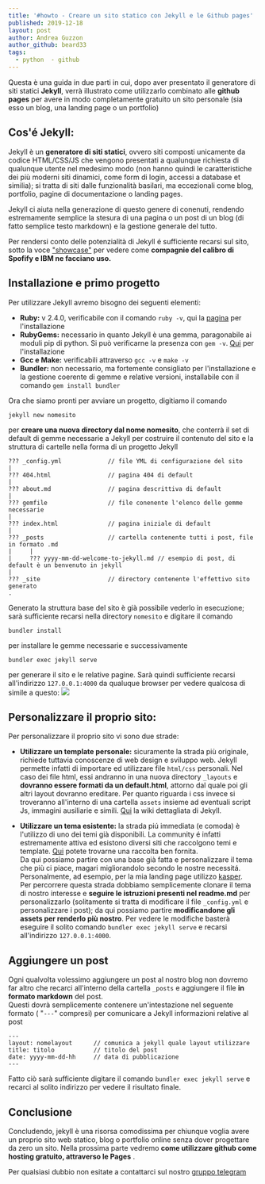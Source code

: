 ```yaml
---
title: '#howto - Creare un sito statico con Jekyll e le Github pages'
published: 2019-12-18
layout: post
author: Andrea Guzzon
author_github: beard33
tags:
  - python  - github
---
```

Questa è una guida in due parti in cui, dopo aver presentato il generatore di siti statici **Jekyll**, verrà illustrato come utilizzarlo combinato alle **github pages** per avere in modo completamente gratuito un sito personale (sia esso un blog, una landing page o un portfolio)

## Cos'é Jekyll:

Jekyll è un **generatore di siti statici**, ovvero siti composti unicamente da codice HTML/CSS/JS che vengono presentati a qualunque richiesta di qualunque utente nel medesimo modo (non hanno quindi le caratteristiche dei più moderni siti dinamici, come form di login, accessi a database et similia); si tratta di siti dalle funzionalità basilari, ma eccezionali come blog, portfolio, pagine di documentazione o landing pages.  

Jekyll ci aiuta nella generazione di questo genere di conenuti, rendendo estremamente semplice la stesura di una pagina o un post di un blog (di fatto semplice testo markdown) e la gestione generale del tutto.  

Per rendersi conto delle potenzialità di Jekyll é sufficiente recarsi sul sito, sotto la voce ["showcase"](https://jekyllrb.com/showcase/) per vedere come **compagnie del calibro di Spofify e IBM ne facciano uso.**

## Installazione e primo progetto
Per utilizzare Jekyll avremo bisogno dei seguenti elementi:

*   **Ruby:** v 2.4.0, verificabile con il comando `ruby -v`, qui la [pagina](https://www.ruby-lang.org/en/downloads/) per l'installazione
*   **RubyGems:** necessario in quanto Jekyll è una gemma, paragonabile ai moduli pip di python. Si può verificarne la presenza con `gem -v`. [Qui](https://rubygems.org/pages/download) per l'installazione
*   **Gcc e Make:** verificabili attraverso `gcc -v` e `make -v`
*   **Bundler:** non necessario, ma fortemente consigliato per l'installazione e la gestione coerente di gemme e relative versioni, installabile con il comando `gem install bundler`

Ora che siamo pronti per avviare un progetto, digitiamo il comando

    jekyll new nomesito

per **creare una nuova directory dal nome nomesito**, che conterrà il set di default di gemme necessarie a Jekyll per costruire il contenuto del sito e la struttura di cartelle nella forma di un progetto Jekyll

    ??? _config.yml             // file YML di configurazione del sito
    |
    ??? 404.html                // pagina 404 di default
    |
    ??? about.md                // pagina descrittiva di default
    |
    ??? gemfile                 // file conenente l'elenco delle gemme necessarie
    |  
    ??? index.html              // pagina iniziale di default
    | 
    ??? _posts                  // cartella contenente tutti i post, file in formato .md
    |     |
    |     ??? yyyy-mm-dd-welcome-to-jekyll.md // esempio di post, di default è un benvenuto in jekyll
    |
    ??? _site                   // directory contenente l'effettivo sito generato
    .

Generato la struttura base del sito è già possibile vederlo in esecuzione; sarà sufficiente recarsi nella directory `nomesito` e digitare il comando

    bundler install

per installare le gemme necessarie e successivamente

    bundler exec jekyll serve

per generare il sito e le relative pagine. Sarà quindi sufficiente recarsi all'indirizzo `127.0.0.1:4000` da qualuque browser per vedere qualcosa di simile a questo: ![](https://i.ibb.co/NSGSSvy/jekyllsite.png)

## Personalizzare il proprio sito:

Per personalizzare il proprio sito vi sono due strade:

*   **Utilizzare un template personale:** sicuramente la strada più originale, richiede tuttavia conoscenze di web design e sviluppo web. Jekyll permette infatti di importare ed utilizzare file `html/css` personali. Nel caso dei file html, essi andranno in una nuova directory `_layouts` e **dovranno essere formati da un default.html**, attorno dal quale poi gli altri layout dovranno ereditare. Per quanto riguarda i css invece si troveranno all'interno di una cartella `assets` insieme ad eventuali script Js, immagini ausiliarie e simili. [Qui](https://jekyllrb.com/docs/layouts/) la wiki dettagliata di Jekyll.

*   **Utilizzare un tema esistente:** la strada piú immediata (e comoda) è l'utilizzo di uno dei temi già disponibili. La community é infatti estremamente attiva ed esistono diversi siti che raccolgono temi e template. [Qui](http://jekyllthemes.org/) potete trovarne una raccolta ben fornita. <br>
Da qui possiamo partire con una base già fatta e personalizzare il tema che più ci piace, magari migliorandolo secondo le nostre necessitá. Personalmente, ad esempio, per la mia landing page utilizzo [kasper](https://github.com/rosario/kasper).  
    Per percorrere questa strada dobbiamo semplicemente clonare il tema di nostro interesse e **seguire le istruzioni presenti nel readme.md** per personalizzarlo (solitamente si tratta di modificare il file `_config.yml` e personalizzare i post); da qui possiamo partire **modificandone gli assets per renderlo più nostro**. Per vedere le modifiche basterà eseguire il solito comando `bundler exec jekyll serve` e recarsi all'indirizzo `127.0.0.1:4000`.

## Aggiungere un post

Ogni qualvolta volessimo aggiungere un post al nostro blog non dovremo far altro che recarci all'interno della cartella `_posts` e aggiungere il file **in formato markdown** del post.  
Questi dovrà semplicemente contenere un'intestazione nel seguente formato ( "`---`" compresi) per comunicare a Jekyll informazioni relative al post

    ---
    layout: nomelayout      // comunica a jekyll quale layout utilizzare
    title: titolo           // titolo del post
    date: yyyy-mm-dd-hh     // data di pubblicazione
    ---

Fatto ciò sarà sufficiente digitare il comando `bundler exec jekyll serve` e recarci al solito indirizzo per vedere il risultato finale.  

## Conclusione

Concludendo, jekyll è una risorsa comodissima per chiunque voglia avere un proprio sito web statico, blog o portfolio online senza dover progettare da zero un sito. Nella prossima parte vedremo **come utilizzare github come hosting gratuito, attraverso le Pages** .

Per qualsiasi dubbio non esitate a contattarci sul nostro [gruppo telegram](https://linuxhub.it/t.me/gentedilinux)